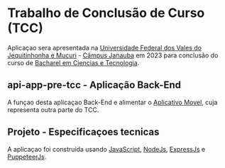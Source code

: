 # Trabalho de Conclusão de Curso (TCC)

Aplicaçao sera apresentada na [Universidade Federal dos Vales do Jequitinhonha e Mucuri](https://portal.ufvjm.edu.br/) - [Câmpus Janauba](https://portal.ufvjm.edu.br/onde-estamos/janauba) em 2023 para conclusão do curso de [Bacharel em Ciencias e Tecnologia](http://www.ufvjm.edu.br/cursos/bacharelado-em-ciencia-e-tecnologia-janauba.html).

## api-app-pre-tcc - Aplicação Back-End

A funçao desta aplicaçao Back-End e alimentar o [Aplicativo Movel](https://github.com/FarkoMoot/app-mob-pre-tcc), cuja representa outra parte do TCC.

## Projeto - Especificaçoes tecnicas

A aplicaçao foi construida usando [JavaScript](https://developer.mozilla.org/pt-BR/docs/Web/JavaScript), [NodeJs](https://nodejs.org/en/), [ExpressJs](https://expressjs.com/pt-br/) e [PuppeteerJs](https://github.com/puppeteer/puppeteer).
